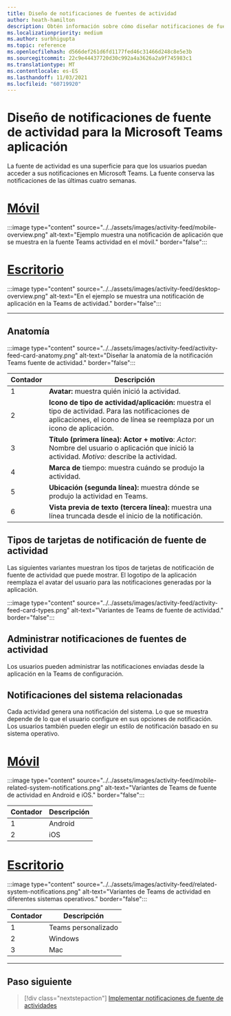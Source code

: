 ```yaml
---
title: Diseño de notificaciones de fuentes de actividad
author: heath-hamilton
description: Obtén información sobre cómo diseñar notificaciones de fuentes de actividad para tu Teams aplicación y obtener el kit Microsoft Teams interfaz de usuario.
ms.localizationpriority: medium
ms.author: surbhigupta
ms.topic: reference
ms.openlocfilehash: d566def261d6fd1177fed46c31466d248c8e5e3b
ms.sourcegitcommit: 22c9e44437720d30c992a4a3626a2a9f745983c1
ms.translationtype: MT
ms.contentlocale: es-ES
ms.lasthandoff: 11/03/2021
ms.locfileid: "60719920"
---
```

# <a name="designing-activity-feed-notifications-for-your-microsoft-teams-app"></a>Diseño de notificaciones de fuente de actividad para la Microsoft Teams aplicación

La fuente de actividad es una superficie para que los usuarios puedan acceder a sus notificaciones en Microsoft Teams. La fuente conserva las notificaciones de las últimas cuatro semanas.

# <a name="mobile"></a>[Móvil](#tab/mobile)

:::image type="content" source="../../assets/images/activity-feed/mobile-overview.png" alt-text="Ejemplo muestra una notificación de aplicación que se muestra en la fuente Teams actividad en el móvil." border="false":::

# <a name="desktop"></a>[Escritorio](#tab/desktop)

:::image type="content" source="../../assets/images/activity-feed/desktop-overview.png" alt-text="En el ejemplo se muestra una notificación de aplicación en la Teams de actividad." border="false":::

---

## <a name="anatomy"></a>Anatomía

:::image type="content" source="../../assets/images/activity-feed/activity-feed-card-anatomy.png" alt-text="Diseñar la anatomía de la notificación Teams fuente de actividad." border="false":::

|Contador|Descripción|
|----------|-----------|
|1|**Avatar:** muestra quién inició la actividad.|
|2|**Icono de tipo de actividad/aplicación:** muestra el tipo de actividad. Para las notificaciones de aplicaciones, el icono de línea se reemplaza por un icono de aplicación.|
|3|**Título (primera línea): Actor + motivo**: *Actor*: Nombre del usuario o aplicación que inició la actividad. *Motivo:* describe la actividad.|
|4 |**Marca de** tiempo: muestra cuándo se produjo la actividad.|
|5|**Ubicación (segunda línea):** muestra dónde se produjo la actividad en Teams.|
|6 |**Vista previa de texto (tercera línea):** muestra una línea truncada desde el inicio de la notificación.|

## <a name="types-of-activity-feed-notification-cards"></a>Tipos de tarjetas de notificación de fuente de actividad

Las siguientes variantes muestran los tipos de tarjetas de notificación de fuente de actividad que puede mostrar. El logotipo de la aplicación reemplaza el avatar del usuario para las notificaciones generadas por la aplicación.

:::image type="content" source="../../assets/images/activity-feed/activity-feed-card-types.png" alt-text="Variantes de Teams de fuente de actividad." border="false":::

## <a name="manage-activity-feed-notifications"></a>Administrar notificaciones de fuentes de actividad

Los usuarios pueden administrar las notificaciones enviadas desde la aplicación en la Teams de configuración.

## <a name="related-system-notifications"></a>Notificaciones del sistema relacionadas

Cada actividad genera una notificación del sistema. Lo que se muestra depende de lo que el usuario configure en sus opciones de notificación. Los usuarios también pueden elegir un estilo de notificación basado en su sistema operativo.

# <a name="mobile"></a>[Móvil](#tab/mobile)

:::image type="content" source="../../assets/images/activity-feed/mobile-related-system-notifications.png" alt-text="Variantes de Teams de fuente de actividad en Android e iOS." border="false":::

|Contador|Descripción|
|----------|-----------|
|1|Android|
|2|iOS|

# <a name="desktop"></a>[Escritorio](#tab/desktop)

:::image type="content" source="../../assets/images/activity-feed/related-system-notifications.png" alt-text="Variantes de Teams de actividad en diferentes sistemas operativos." border="false":::

|Contador|Descripción|
|----------|-----------|
|1|Teams personalizado|
|2|Windows|
|3|Mac|

---

## <a name="next-step"></a>Paso siguiente

> [!div class="nextstepaction"]
> [Implementar notificaciones de fuente de actividades](/graph/teams-send-activityfeednotifications)
